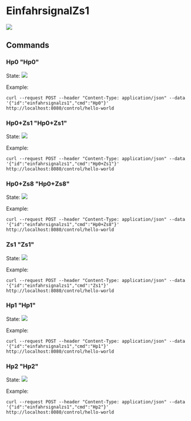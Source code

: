# EinfahrsignalZs1

![](einfahrsignalzs1.gif)

## Commands
### Hp0 "Hp0"

State:
![](einfahrsignalzs1Hp0.gif)

Example:
```
curl --request POST --header "Content-Type: application/json" --data '{"id":"einfahrsignalzs1","cmd":"Hp0"}' http://localhost:8080/control/hello-world
```



### Hp0+Zs1 "Hp0+Zs1"

State:
![](einfahrsignalzs1Hp0+Zs1.gif)

Example:
```
curl --request POST --header "Content-Type: application/json" --data '{"id":"einfahrsignalzs1","cmd":"Hp0+Zs1"}' http://localhost:8080/control/hello-world
```



### Hp0+Zs8 "Hp0+Zs8"

State:
![](einfahrsignalzs1Hp0+Zs8.gif)

Example:
```
curl --request POST --header "Content-Type: application/json" --data '{"id":"einfahrsignalzs1","cmd":"Hp0+Zs8"}' http://localhost:8080/control/hello-world
```



### Zs1 "Zs1"

State:
![](einfahrsignalzs1Zs1.gif)

Example:
```
curl --request POST --header "Content-Type: application/json" --data '{"id":"einfahrsignalzs1","cmd":"Zs1"}' http://localhost:8080/control/hello-world
```



### Hp1 "Hp1"

State:
![](einfahrsignalzs1Hp1.gif)

Example:
```
curl --request POST --header "Content-Type: application/json" --data '{"id":"einfahrsignalzs1","cmd":"Hp1"}' http://localhost:8080/control/hello-world
```



### Hp2 "Hp2"

State:
![](einfahrsignalzs1Hp2.gif)

Example:
```
curl --request POST --header "Content-Type: application/json" --data '{"id":"einfahrsignalzs1","cmd":"Hp2"}' http://localhost:8080/control/hello-world
```






